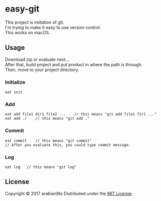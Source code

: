 easy-git
======================
This project is imitation of git.  
I'm trying to make it easy to use version control.  
This works on macOS.


Usage
------
Download zip or evaluate next...  
After that, build project and put product in where the path is through.  
Then, move to your project directory.

### Initialize ###
    eat init


### Add ###
    eat add file1 dir1 file2 ...    // this means "git add file1 fir1 ..."
    eat add ./    // this means "git add ."


### Commit ###
    eat commit    // this means "git commit"
    // After you evaluate this, you could type commit message.


### Log ###
    eat log   // this means "git log"




License
----------
Copyright &copy; 2017 arabian9ts
Distributed under the [MIT License][mit].

[MIT]: http://www.opensource.org/licenses/mit-license.php
